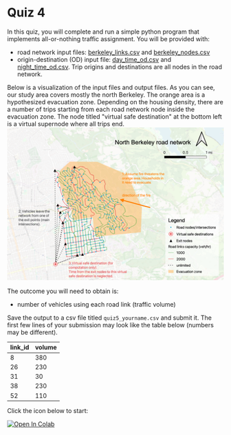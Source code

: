 # Quiz 4

In this quiz, you will complete and run a simple python program that implements all-or-nothing traffic assignment. You will be provided with:
* road network input files: [berkeley_links.csv](https://raw.githubusercontent.com/UCB-CE170a/Fall2023/master/traffic_data/berkeley_links.csv) and [berkeley_nodes.csv](https://raw.githubusercontent.com/UCB-CE170a/Fall2023/master/traffic_data/berkeley_nodes.csv)
* origin-destination (OD) input file: [day_time_od.csv](https://raw.githubusercontent.com/UCB-CE170a/Fall2023/master/traffic_data/day_time_od.csv) and [night_time_od.csv](https://raw.githubusercontent.com/UCB-CE170a/Fall2023/master/traffic_data/night_time_od.csv). Trip origins and destinations are all nodes in the road network.

Below is a visualization of the input files and output files. As you can see, our study area covers mostly the north Berkeley. The orange area is a hypothesized evacuation zone. Depending on the housing density, there are a number of trips starting from each road network node inside the evacuation zone. The node titled "virtual safe destination" at the bottom left is a virtual supernode where all trips end.
![berkeley_road_network](berkeley_road_network.png "Berkeley roads")

The outcome you will need to obtain is:
* number of vehicles using each road link (traffic volume)

Save the output to a csv file titled `quiz5_yourname.csv` and submit it. The first few lines of your submission may look like the table below (numbers may be different).

| link_id | volume |
|---------|--------|
|8        |380     |
|26       |230     |
|31       |30      |
|38       |230     |
|52       |110     |



Click the icon below to start:

[![Open In Colab](https://colab.research.google.com/assets/colab-badge.svg)](https://colab.research.google.com/github/UCB-CE170a/Fall2023/blob/main/Quizzes/Quiz5/Fall2023_quiz4_student.ipynb)
